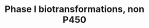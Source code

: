 ---
annotations:
- type: Pathway Ontology
  value: cytochrome P450-independent phase I biotransformation pathway
authors:
- MaintBot
- Khanspers
- Fehrhart
- Mkutmon
description: This pathway lists several phase 1 biotransformations and their related
  enzymes.
last-edited: 2019-09-17
organisms:
- Equus caballus
redirect_from:
- /index.php/Pathway:WP1213
- /instance/WP1213
schema-jsonld:
- '@context': https://schema.org/
  '@id': https://wikipathways.github.io/pathways/WP1213.html
  '@type': Dataset
  creator:
    '@type': Organization
    name: WikiPathways
  description: This pathway lists several phase 1 biotransformations and their related
    enzymes.
  keywords:
  - Phosphoric acid esters
  - PON2
  - CES2
  - ESD
  - thio esters
  - amides
  - LIPA
  - CES1
  - PON1
  - CES5A
  - carboxylic acid esters
  - PON3
  license: CC0
  name: Phase I biotransformations, non P450
seo: CreativeWork
title: Phase I biotransformations, non P450
wpid: WP1213
---